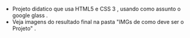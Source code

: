 - Projeto didatico que usa HTML5 e CSS 3 , usando como assunto o google glass .
- Veja imagens do resultado final na pasta "IMGs de como deve ser o Projeto" .

